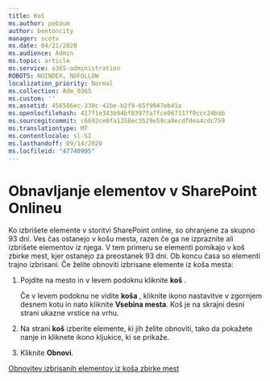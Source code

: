 ```yaml
---
title: Koš
ms.author: pebaum
author: bentoncity
manager: scotv
ms.date: 04/21/2020
ms.audience: Admin
ms.topic: article
ms.service: o365-administration
ROBOTS: NOINDEX, NOFOLLOW
localization_priority: Normal
ms.collection: Adm_O365
ms.custom: ''
ms.assetid: 456586ec-330c-41be-b2f9-65f9947eb41a
ms.openlocfilehash: 417f1e343b94bf0397fa7fce067317f9ccc24bab
ms.sourcegitcommit: c6692ce0fa1358ec3529e59ca0ecdfdea4cdc759
ms.translationtype: MT
ms.contentlocale: sl-SI
ms.lasthandoff: 09/14/2020
ms.locfileid: "47740995"
---
```

# <a name="restore-items-in-sharepoint-online"></a>Obnavljanje elementov v SharePoint Onlineu

Ko izbrišete elemente v storitvi SharePoint online, so ohranjene za skupno 93 dni. Ves čas ostanejo v košu mesta, razen če ga ne izpraznite ali izbrišete elementov iz njega. V tem primeru se elementi pomikajo v koš zbirke mest, kjer ostanejo za preostanek 93 dni. Ob koncu časa so elementi trajno izbrisani. Če želite obnoviti izbrisane elemente iz koša mesta:
  
1. Pojdite na mesto in v levem podoknu kliknite **koš** . 
    
    Če v levem podoknu ne vidite **koša** , kliknite ikono nastavitve v zgornjem desnem kotu in nato kliknite **Vsebina mesta**. Koš je na skrajni desni strani ukazne vrstice na vrhu.
    
2. Na strani **koš** izberite elemente, ki jih želite obnoviti, tako da pokažete nanje in kliknete ikono kljukice, ki se prikaže. 
    
3. Kliknite **Obnovi**.
    
[Obnovitev izbrisanih elementov iz koša zbirke mest](https://go.microsoft.com/fwlink/?linkid=866439)
  

